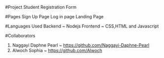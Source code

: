 #Project
Student Registration Form 

#Pages 
Sign Up Page
Log in page 
Landing Page 

#Languages Used 
Backend ~ Nodejs 
Frontend ~ CSS,HTML and Javascript 

#Collaborators 
1. Naggayi Daphne Pearl ~ https://github.com/Naggayi-Daphne-Pearl
2. Alwoch Sophia ~ https://github.com/Alwoch




